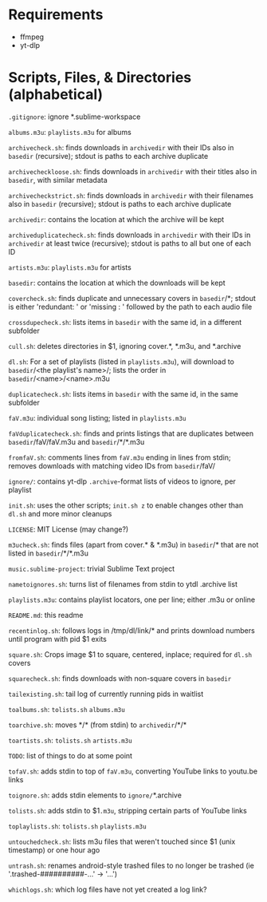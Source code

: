 # Requirements
- ffmpeg
- yt-dlp

# Scripts, Files, & Directories (alphabetical)
`.gitignore`: ignore \*.sublime-workspace

`albums.m3u`: `playlists.m3u` for albums

`archivecheck.sh`: finds downloads in `archivedir` with their IDs also in `basedir` (recursive); stdout is paths to each archive duplicate

`archivecheckloose.sh`: finds downloads in `archivedir` with their titles also in `basedir`, with similar metadata

`archivecheckstrict.sh`: finds downloads in `archivedir` with their filenames also in `basedir` (recursive); stdout is paths to each archive duplicate

`archivedir`: contains the location at which the archive will be kept

`archiveduplicatecheck.sh`: finds downloads in `archivedir` with their IDs in `archivedir` at least twice (recursive); stdout is paths to all but one of each ID

`artists.m3u`: `playlists.m3u` for artists

`basedir`: contains the location at which the downloads will be kept

`covercheck.sh`: finds duplicate and unnecessary covers in `basedir`/\*; stdout is either 'redundant: ' or 'missing  : ' followed by the path to each audio file

`crossdupecheck.sh`: lists items in `basedir` with the same id, in a different subfolder

`cull.sh`: deletes directories in $1, ignoring cover.\*, \*.m3u, and \*.archive

`dl.sh`: For a set of playlists (listed in `playlists.m3u`), will download to `basedir`/\<the playlist's name>/; lists the order in `basedir`/\<name>/\<name>.m3u

`duplicatecheck.sh`: lists items in `basedir` with the same id, in the same subfolder

`faV.m3u`: individual song listing; listed in `playlists.m3u`

`faVduplicatecheck.sh`: finds and prints listings that are duplicates between `basedir`/faV/faV.m3u and `basedir`/\*/\*.m3u

`fromfaV.sh`: comments lines from `faV.m3u` ending in lines from stdin; removes downloads with matching video IDs from `basedir`/faV/

`ignore/`: contains yt-dlp `.archive`-format lists of videos to ignore, per playlist

`init.sh`: uses the other scripts; `init.sh z` to enable changes other than `dl.sh` and more minor cleanups

`LICENSE`: MIT License (may change?)

`m3ucheck.sh`: finds files (apart from cover.\* & \*.m3u) in `basedir`/\* that are not listed in `basedir`/\*/\*.m3u

`music.sublime-project`: trivial Sublime Text project

`nametoignores.sh`: turns list of filenames from stdin to ytdl .archive list

`playlists.m3u`: contains playlist locators, one per line; either .m3u or online

`README.md`: this readme

`recentinlog.sh`: follows logs in /tmp/dl/link/\* and prints download numbers until program with pid $1 exits

`square.sh`: Crops image $1 to square, centered, inplace; required for `dl.sh` covers

`squarecheck.sh`: finds downloads with non-square covers in `basedir`

`tailexisting.sh`: tail log of currently running pids in waitlist

`toalbums.sh`: `tolists.sh` `albums.m3u`

`toarchive.sh`: moves \*/\* (from stdin) to `archivedir`/\*/\*

`toartists.sh`: `tolists.sh` `artists.m3u`

`TODO`: list of things to do at some point

`tofaV.sh`: adds stdin to top of `faV.m3u`, converting YouTube links to youtu.be links

`toignore.sh`: adds stdin elements to `ignore/`\*.archive

`tolists.sh`: adds stdin to $1`.m3u`, stripping certain parts of YouTube links

`toplaylists.sh`: `tolists.sh` `playlists.m3u`

`untouchedcheck.sh`: lists m3u files that weren't touched since $1 (unix timestamp) or one hour ago

`untrash.sh`: renames android-style trashed files to no longer be trashed (ie '.trashed-##########-...' -> '...')

`whichlogs.sh`: which log files have not yet created a log link?
